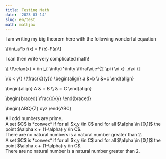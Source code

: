 ```yaml
---
title: Testing Math 
date: '2023-03-14'
slug: en/test
math: mathjax
---
```


I am writing my big theorem here with the following wonderful equation

\\[\int_a^b f(x) = F(b)-F(a)\\]

I can then write very complicated math!

\\[ 
 \f\relax{x} = \int_{-\infty}^\infty
    \f\hat\xi\,e^{2 \pi i \xi x}
    \,d\xi 
\\]
  
 \\(x < y\\)
  \\(\frac{x}{y}\\)
\begin{align}
a &=b \\\\
  &=c
\end{align}


\begin{align} A & = B \\\\ & = C \end{align}


\begin{braced} \frac{x}{y} \end{braced}

\begin{ABC}{Z} xyz \end{ABC}

<div class="theorem" text='Prime numbers'>
All odd numbers are prime.
</div>

<div class="definition">
A set $C$ is *convex* if for all $x,y \in C$ and for all $\alpha \in [0,1]$ the point $\alpha x + (1-\alpha) y \in C$.
</div>

<div class="theorem">
There are no natural numbers
is a natural number greater than 2.
</div>


<div class="definition">
A set $C$ is *convex* if for all $x,y \in C$ and for all $\alpha \in [0,1]$ the point $\alpha x + (1-\alpha) y \in C$.
</div>

<div class="proof">
There are no natural number is a natural number greater than 2.
</div>


